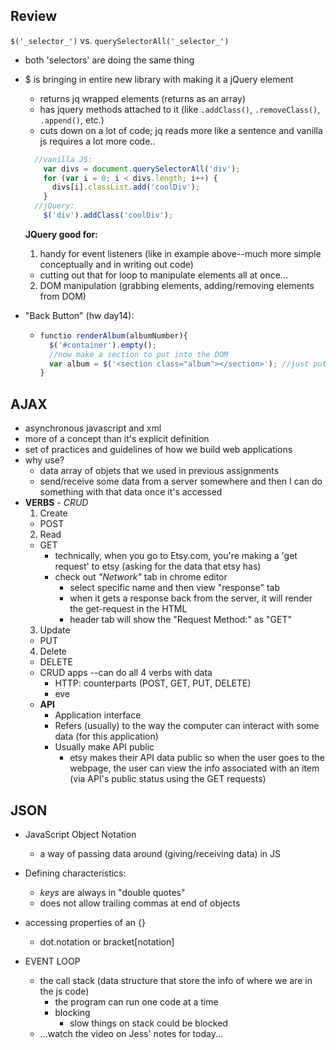 ## Review
`$('_selector_')` vs. `querySelectorAll('_selector_')`
  - both 'selectors' are doing the same thing
  - $ is bringing in entire new library with making it a jQuery element
    - returns jq wrapped elements (returns as an array)
    - has jquery methods attached to it (like `.addClass()`, `.removeClass()`, `.append()`, etc.)
    - cuts down on a lot of code; jq reads more like a sentence and vanilla js requires a lot more code..
    ```js
      //vanilla JS:
        var divs = document.querySelectorAll('div');
        for (var i = 0; i < divs.length; i++) {
          divs[i].classList.add('coolDiv');
        }
      //jQuery:
        $('div').addClass('coolDiv');
    ```
    **JQuery good for:**
    1. handy for event listeners (like in example above--much more simple conceptually and in writing out code)
      - cutting out that for loop to manipulate elements all at once...
    2. DOM manipulation (grabbing elements, adding/removing elements from DOM)

- "Back Button" (hw day14):
  - ```js
    functio renderAlbum(albumNumber){
      $('#container').empty();
      //now make a section to put into the DOM
      var album = $('<section class="album"></section>'); //just putting the album back in to dom
    }
    ```
## AJAX
  - asynchronous javascript and xml
  - more of a concept than it's explicit definition
  - set of practices and guidelines of how we build web applications
  - why use?
    - data array of objets that we used in previous assignments
    - send/receive some data from a server somewhere and then I can do something with that data once it's accessed
  - **VERBS** - _CRUD_
    1. Create
      - POST
    2. Read
      - GET
        - technically, when you go to Etsy.com, you're making a 'get request' to etsy (asking for the data that etsy has)
        - check out _"Network"_ tab in chrome editor
          - select specific name and then view "response" tab
          - when it gets a response back from the server, it will render the get-request in the HTML
          - header tab will show the "Request Method:" as "GET"
    3. Update
      - PUT
    4. Delete
      - DELETE
      - CRUD apps --can do all 4 verbs with data
        - HTTP: counterparts (POST, GET, PUT, DELETE)
        - eve
    - **API**
      - Application interface
      - Refers (usually) to the way the computer can interact with some data (for this application)
      - Usually make API public
        - etsy makes their API data public so when the user goes to the webpage, the user can view the info associated with an item (via API's public status using the GET requests)

## JSON
  - JavaScript Object Notation
    - a way of passing data around (giving/receiving data) in JS
  - Defining characteristics:
    - _keys_ are always in "double quotes"
    - does not allow trailing commas at end of objects
  - accessing properties of an {}
    - dot.notation or bracket[notation]

  - EVENT LOOP
    - the call stack (data structure that store the info of where we are in the js code)
      - the program can run one code at a time
      - blocking
        - slow things on stack could be blocked
    - ...watch the video on Jess' notes for today...
